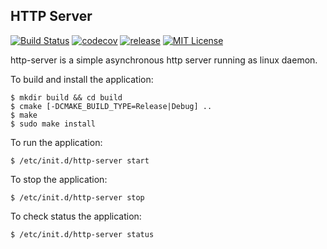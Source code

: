 HTTP Server
-----------

[![Build Status][travis-badge]][travis-link]
[![codecov][codecov-badge]][codecov-link]
[![release][release-badge]][release-link]
[![MIT License][license-badge]][license-link]

[travis-badge]:     https://travis-ci.org/pashinov/server.svg?branch=master
[travis-link]:      https://travis-ci.org/pashinov/server
[codecov-badge]:    https://codecov.io/gh/pashinov/server/branch/master/graph/badge.svg
[codecov-link]:     https://codecov.io/gh/pashinov/server
[release-badge]:    https://img.shields.io/badge/release-v1.0.0-blue.svg
[release-link]:     https://github.com/pashinov/server/releases
[license-badge]:    https://img.shields.io/badge/License-MIT-yellow.svg
[license-link]:     https://github.com/pashinov/server/blob/master/LICENSE

http-server is a simple asynchronous http server running as linux daemon.

To build and install the application:
```
$ mkdir build && cd build
$ cmake [-DCMAKE_BUILD_TYPE=Release|Debug] ..
$ make
$ sudo make install
```

To run the application:
```
$ /etc/init.d/http-server start
```

To stop the application:
```
$ /etc/init.d/http-server stop
```

To check status the application:
```
$ /etc/init.d/http-server status
```
